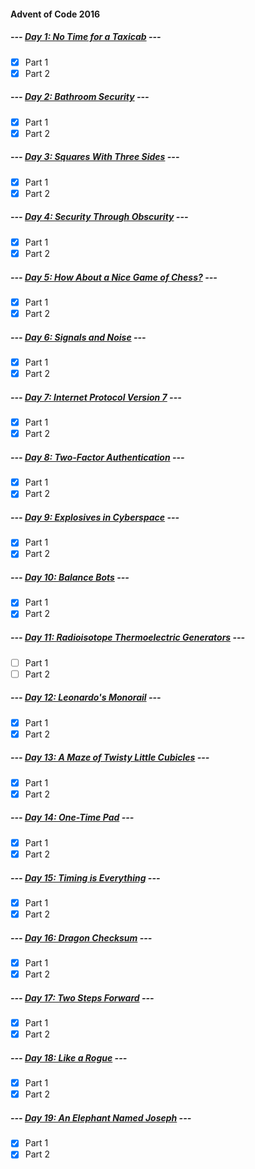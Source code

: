 #### Advent of Code 2016

##### --- [Day 1: No Time for a Taxicab](d01) ---
- [x] Part 1
- [x] Part 2

##### --- [Day 2: Bathroom Security](d02) ---
- [x] Part 1
- [x] Part 2

##### --- [Day 3: Squares With Three Sides](d03) ---
- [x] Part 1
- [x] Part 2

##### --- [Day 4: Security Through Obscurity](d04) ---
- [x] Part 1
- [x] Part 2

##### --- [Day 5: How About a Nice Game of Chess?](d05) ---
- [x] Part 1
- [x] Part 2

##### --- [Day 6: Signals and Noise](d06) ---
- [x] Part 1
- [x] Part 2

##### --- [Day 7: Internet Protocol Version 7](d07) ---
- [x] Part 1
- [x] Part 2

##### --- [Day 8: Two-Factor Authentication](d08) ---
- [x] Part 1
- [x] Part 2

##### --- [Day 9: Explosives in Cyberspace](d09) ---
- [x] Part 1
- [x] Part 2

##### --- [Day 10: Balance Bots](d10) ---
- [x] Part 1
- [x] Part 2

##### --- [Day 11: Radioisotope Thermoelectric Generators](d11) ---
- [ ] Part 1
- [ ] Part 2

##### --- [Day 12: Leonardo's Monorail](d12) ---
- [x] Part 1
- [x] Part 2

##### --- [Day 13: A Maze of Twisty Little Cubicles](d13) ---
- [x] Part 1
- [x] Part 2

##### --- [Day 14: One-Time Pad](d14) ---
- [x] Part 1
- [x] Part 2

##### --- [Day 15: Timing is Everything](d15) ---
- [x] Part 1
- [x] Part 2

##### --- [Day 16: Dragon Checksum](d16) ---
- [x] Part 1
- [x] Part 2

##### --- [Day 17: Two Steps Forward](d17) ---
- [x] Part 1
- [x] Part 2

##### --- [Day 18: Like a Rogue](d18) ---
- [x] Part 1
- [x] Part 2

##### --- [Day 19: An Elephant Named Joseph](d19) ---
- [x] Part 1
- [x] Part 2
